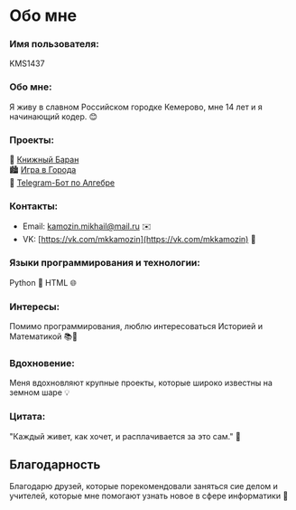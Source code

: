 # Обо мне

### Имя пользователя:
KMS1437

### Обо мне:
Я живу в славном Российском городке Кемерово, мне 14 лет и я начинающий кодер. 😊

### Проекты:
🐑 [Книжный Баран](https://github.com/KMS1437/unicum/tree/main/projects/Книжный%20Баран)   
🏙 [Игра в Города](https://github.com/KMS1437/unicum/tree/main/projects/Города)   
🤖 [Telegram-Бот по Алгебре](https://github.com/KMS1437/mini-projects/tree/main/botstg/drobi)   

### Контакты:

- Email: kamozin.mikhail@mail.ru ✉️
- VK: [https://vk.com/mkkamozin](https://vk.com/mkkamozin) 👋

### Языки программирования и технологии:
Python 🐍
HTML 🌐

### Интересы:
Помимо программирования, люблю интересоваться Историей и Математикой 📚🔢

### Вдохновение:
Меня вдохновляют крупные проекты, которые широко известны на земном шаре 💡

### Цитата:
"Каждый живет, как хочет, и расплачивается за это сам." 💭

## Благодарность
Благодарю друзей, которые порекомендовали заняться сие делом и учителей, которые мне помогают узнать новое в сфере информатики 🙏
